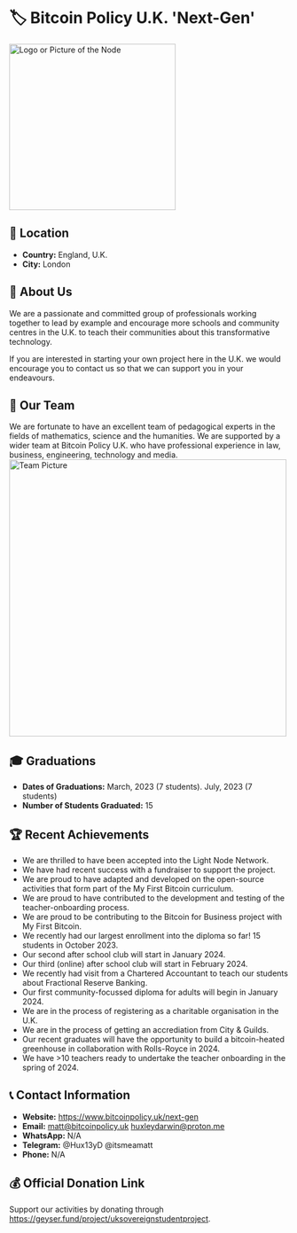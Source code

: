# 🏷️ Bitcoin Policy U.K. 'Next-Gen'
<img src="https://github.com/MyFirstBitcoin/Light-Node-Directory/blob/main/logo_placeholder.png" width="300" alt="Logo or Picture of the Node"> <!-- 1 picture maximum -->

## 📍 Location
- **Country:** England, U.K.
- **City:** London

## 📖 About Us
We are a passionate and committed group of professionals working together to lead by example and encourage more schools and community centres in the U.K. to teach their communities about this transformative technology. 

If you are interested in starting your own project here in the U.K. we would encourage you to contact us so that we can support you in your endeavours.

## 👥 Our Team

We are fortunate to have an excellent team of pedagogical experts in the fields of mathematics, science and the humanities. We are supported by a wider team at Bitcoin Policy U.K. who have professional experience in law, business, engineering, technology and media.
<img src="https://github.com/MyFirstBitcoin/Light-Node-Directory/blob/main/team_placeholder.png" width="500" alt="Team Picture"> <!-- 1 picture maximum -->

## 🎓 Graduations

- **Dates of Graduations:** March, 2023 (7 students). July, 2023 (7 students)
- **Number of Students Graduated:** 15

## 🏆 Recent Achievements

- We are thrilled to have been accepted into the Light Node Network.
- We have had recent success with a fundraiser to support the project.
- We are proud to have adapted and developed on the open-source activities that form part of the My First Bitcoin curriculum.
- We are proud to have contributed to the development and testing of the teacher-onboarding process.
- We are proud to be contributing to the Bitcoin for Business project with My First Bitcoin.
- We recently had our largest enrollment into the diploma so far! 15 students in October 2023.
- Our second after school club will start in January 2024.
- Our third (online) after school club will start in February 2024.
- We recently had visit from a Chartered Accountant to teach our students about Fractional Reserve Banking.
- Our first community-focussed diploma for adults will begin in January 2024.
- We are in the process of registering as a charitable organisation in the U.K.
- We are in the process of getting an accrediation from City & Guilds.
- Our recent graduates will have the opportunity to build a bitcoin-heated greenhouse in collaboration with Rolls-Royce in 2024.
- We have >10 teachers ready to undertake the teacher onboarding in the spring of 2024.

## 📞 Contact Information

- **Website:** https://www.bitcoinpolicy.uk/next-gen
- **Email:** matt@bitcoinpolicy.uk huxleydarwin@proton.me
- **WhatsApp:** N/A
- **Telegram:** @Hux13yD @itsmeamatt
- **Phone:** N/A

## 💰 Official Donation Link

Support our activities by donating through https://geyser.fund/project/uksovereignstudentproject.



